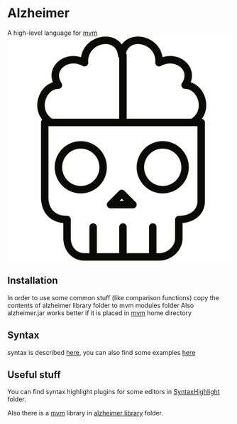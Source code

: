 # Alzheimer
A high-level language for [mvm](https://github.com/marasm-group/mvm)
![Logo](https://raw.githubusercontent.com/marasm-group/Alzheimer/master/logo.png)

## Installation ##

In order to use some common stuff (like comparison functions) copy the contents of alzheimer library folder to mvm modules folder
Also alzheimer.jar works better if it is placed in [mvm](https://github.com/marasm-group/mvm) home directory

## Syntax ##
syntax is described [here](https://raw.githubusercontent.com/marasm-group/Alzheimer/master/SYNTAX.txt),
you can also find some examples [here](https://github.com/marasm-group/Alzheimer/tree/master/tests)

## Useful stuff ##
You can find syntax highlight plugins for some editors in [SyntaxHighlight](https://github.com/marasm-group/Alzheimer/tree/master/SyntaxHighlight) folder.

Also there is a [mvm](https://github.com/marasm-group/mvm) library in [alzheimer library](https://github.com/marasm-group/Alzheimer/tree/master/alzheimer%20library) folder.
